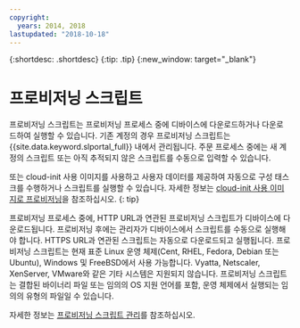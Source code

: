 ```yaml
---
copyright:
  years: 2014, 2018
lastupdated: "2018-10-18"
---
```


{:shortdesc: .shortdesc}
{:tip: .tip}
{:new_window: target="_blank"}

# 프로비저닝 스크립트

프로비저닝 스크립트는 프로비저닝 프로세스 중에 디바이스에 다운로드하거나 다운로드하여 실행할 수 있습니다. 기존 계정의 경우 프로비저닝 스크립트는 {{site.data.keyword.slportal_full}} 내에서 관리됩니다. 주문 프로세스 중에는 새 계정의 스크립트 또는 아직 추적되지 않은 스크립트를 수동으로 입력할 수 있습니다.

또는 cloud-init 사용 이미지를 사용하고 사용자 데이터를 제공하여 자동으로 구성 태스크를 수행하거나 스크립트를 실행할 수 있습니다. 자세한 정보는 [cloud-init 사용 이미지로 프로비저닝](/docs/infrastructure/image-templates/image_cloud-init.html#provisioning-with-a-cloud-init-enabled-image)을 참조하십시오.
{: tip}

프로비저닝 프로세스 중에, HTTP URL과 연관된 프로비저닝 스크립트가 디바이스에 다운로드됩니다. 프로비저닝 후에는 관리자가 디바이스에서 스크립트를 수동으로 실행해야 합니다. HTTPS URL과 연관된 스크립트는 자동으로 다운로드되고 실행됩니다. 프로비저닝 스크립트는 현재 표준 Linux 운영 체제(Cent, RHEL, Fedora, Debian 또는 Ubuntu), Windows 및 FreeBSD에서 사용 가능합니다. Vyatta, Netscaler, XenServer, VMware와 같은 기타 시스템은 지원되지 않습니다. 프로비저닝 스크립트는 결합된 바이너리 파일 또는 임의의 OS 지원 언어를 포함, 운영 체제에서 실행되는 임의의 유형의 파일일 수 있습니다.

자세한 정보는 [프로비저닝 스크립트 관리](add-provisioning-script.html)를 참조하십시오.
